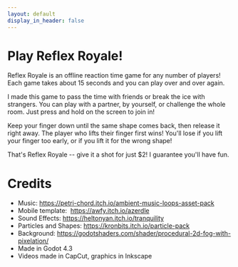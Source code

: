```yaml
---
layout: default
display_in_header: false
---
```

# Play Reflex Royale!

Reflex Royale is an offline reaction time game for any number of players! Each game takes about 15 seconds and you can play over and over again.

I made this game to pass the time with friends or break the ice with strangers. You can play with a partner, by yourself, or challenge the whole room. Just press and hold on the screen to join in!

Keep your finger down until the same shape comes back, then release it right away. The player who lifts their finger first wins! You'll lose if you lift your finger too early, or if you lift it for the wrong shape!

That's Reflex Royale -- give it a shot for just $2! I guarantee you'll have fun.

# Credits

-   Music: <https://petri-chord.itch.io/ambient-music-loops-asset-pack>
-   Mobile template:  <https://awfy.itch.io/azerdle>
-   Sound Effects: <https://heltonyan.itch.io/tranquility>
-   Particles and Shapes: <https://kronbits.itch.io/particle-pack>
-   Background: <https://godotshaders.com/shader/procedural-2d-fog-with-pixelation/>
-   Made in Godot 4.3
-   Videos made in CapCut, graphics in Inkscape